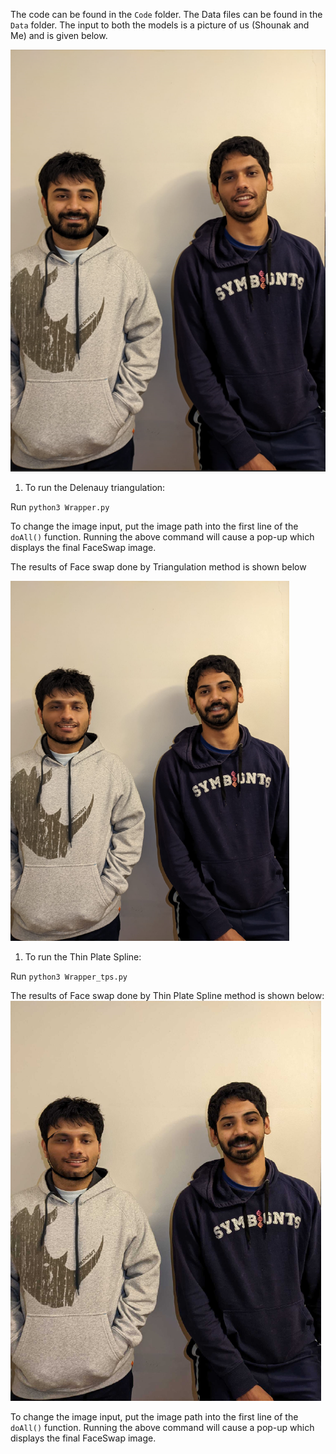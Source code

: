 The code can be found in the `Code` folder.
The Data files can be found in the `Data` folder. 
The input to both the models is a picture of us (Shounak and Me) and is given below.

![Input](Data/input.png)

1) To run the Delenauy triangulation:

Run `python3 Wrapper.py`

To change the image input, put the image path into the first line of the `doAll()` function.
Running the above command will cause a pop-up which displays the final FaceSwap image.

The results of Face swap done by Triangulation method is shown below

![Triangulation](Data/Triangulation_output.png)

1) To run the Thin Plate Spline:

Run `python3 Wrapper_tps.py`

The results of Face swap done by Thin Plate Spline method is shown below:
![Thin_Plate_Spline](Data/TPS_output.png)

To change the image input, put the image path into the first line of the `doAll()` function.
Running the above command will cause a pop-up which displays the final FaceSwap image.



